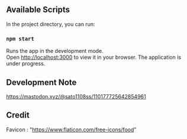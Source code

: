## Available Scripts

In the project directory, you can run:

### `npm start`

Runs the app in the development mode.\
Open [http://localhost:3000](http://localhost:3000) to view it in your browser.
The application is under progress.

## Development Note
https://mastodon.xyz/@sato1108ss/110177725642854961
## Credit 
Favicon : "https://www.flaticon.com/free-icons/food"